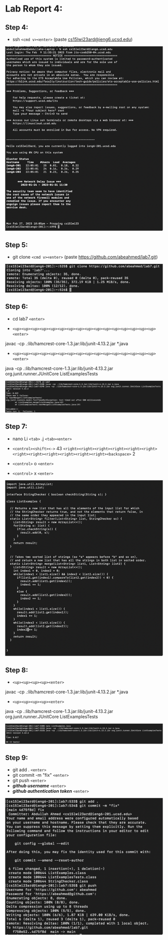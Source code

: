 
# Lab Report 4: 

## Step 4: ##

- ssh `<cmd v><enter>` (paste cs15lwi23ard@ieng6.ucsd.edu)

![image](Image1.png)

## Step 5: ##

- git clone `<cmd v><enter>` (paste https://github.com/abeahmed/lab7.git)

![image](Image2.png)
  
## Step 6: ##

- cd lab7 `<enter>`

- `<up><up><up><up><up><up><up><up><up><up><up><up><up><up><up><up><enter>`
  
javac -cp .:lib/hamcrest-core-1.3.jar:lib/junit-4.13.2.jar *.java
  
- `<up><up><up><up><up><up><up><up><up><up><up><up><up><up><up><up><enter>`
  
java -cp .:lib/hamcrest-core-1.3.jar:lib/junit-4.13.2.jar org.junit.runner.JUnitCore ListExamplesTests

![image](Image3.png)
  
## Step 7: ##
  
- nano Li `<tab>` .j `<tab><enter>`
  
- `<control><shift><->` 43 `<right><right><right><right><right><right><right><right><right><right><right><right><backspace>` 2
 
- `<control>` o `<enter>`

- `<control>` x `<enter>`

![image](Image4.png)
  
## Step 8: ##
  
- `<up><up><up><up><enter>`
  
javac -cp .:lib/hamcrest-core-1.3.jar:lib/junit-4.13.2.jar *.java
  
- `<up><up><up><up><enter>`
  
java -cp .:lib/hamcrest-core-1.3.jar:lib/junit-4.13.2.jar org.junit.runner.JUnitCore ListExamplesTests

![image](Image5.png)

## Step 9: ##
  
- git add . `<enter>`
- git commit -m "fix" `<enter>`
- git push `<enter>`
- __*github username*__ `<enter>`
- __*github authentication token*__ `<enter>`

![image](Image6.png)
  


          
          
          

          
          
          
          

          
          
          
          

          
          
          
          
